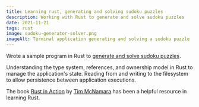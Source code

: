 ```yaml
---
title: Learning rust, generating and solving sudoku puzzles
description: Working with Rust to generate and solve sudoku puzzles
date: 2021-11-21
tags: rust
image: sudoku-generator-solver.png
imageAlt: Terminal application generating and solving a sudoku puzzle
---
```


Wrote a sample program in Rust to [generate and solve sudoku puzzles](https://github.com/pbrdmn/katas.rs/tree/main/sudoku).

Understanding the type system, references, and ownership model in Rust to manage the application's state. Reading from and writing to the filesystem to allow persistence between application executions.

The book [Rust in Action](https://www.rustinaction.com/) by [Tim McNamara](https://tim.mcnamara.nz) has been a helpful resource in learning Rust.